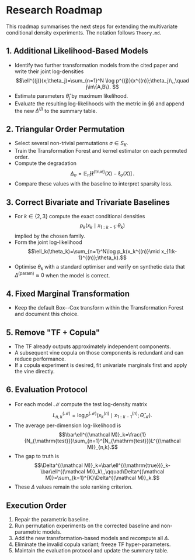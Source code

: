 # Research Roadmap

This roadmap summarises the next steps for extending the multivariate conditional density experiments.  The notation follows `Theory.md`.

## 1. Additional Likelihood-Based Models
- Identify two further transformation models from the cited paper and write their joint log-densities
  $$\ell^{(j)}(x;\theta_j)=\sum_{n=1}^N \log p^{(j)}(x^{(n)};\theta_j)\,,\quad j\in\{A,B\}. $$
- Estimate parameters $\hat\theta_j$ by maximum likelihood.
- Evaluate the resulting log-likelihoods with the metric in §6 and append the new $\Delta^{(j)}$ to the summary table.

## 2. Triangular Order Permutation
- Select several non-trivial permutations $\sigma\in S_K$.
- Train the Transformation Forest and kernel estimator on each permuted order.
- Compute the degradation
  $$\Delta_\sigma=\mathbb E_{\hat\pi}[\ell^{(\mathrm{true})}(X)-\ell_\sigma(X)]\,.$$
- Compare these values with the baseline to interpret sparsity loss.

## 3. Correct Bivariate and Trivariate Baselines
- For $k\in\{2,3\}$ compute the exact conditional densities
  $$p_k(x_k\mid x_{1:k-1};\theta_k)$$
  implied by the chosen family.
- Form the joint log-likelihood
  $$\ell_k(\theta_k)=\sum_{n=1}^N\log p_k(x_k^{(n)}\mid x_{1:k-1}^{(n)};\theta_k).$$
- Optimise $\theta_k$ with a standard optimiser and verify on synthetic data that $\Delta^{(\mathrm{param})}\approx0$ when the model is correct.

## 4. Fixed Marginal Transformation
- Keep the default Box--Cox transform within the Transformation Forest and document this choice.

## 5. Remove "TF + Copula"
- The TF already outputs approximately independent components.
- A subsequent vine copula on those components is redundant and can reduce performance.
- If a copula experiment is desired, fit univariate marginals first and apply the vine directly.

## 6. Evaluation Protocol
- For each model $\mathcal M$ compute the test log-density matrix
  $$L^{(\mathcal M)}_{n,k}=\log p^{(\mathcal M)}(x^{(n)}_k\mid x^{(n)}_{1:k-1};\hat\Theta_{\mathcal M}).$$
- The average per-dimension log-likelihood is
  $$\bar\ell^{(\mathcal M)}_k=\frac{1}{N_{\mathrm{test}}}\sum_{n=1}^{N_{\mathrm{test}}}L^{(\mathcal M)}_{n,k}.$$
- The gap to truth is
  $$\Delta^{(\mathcal M)}_k=\bar\ell^{(\mathrm{true})}_k-\bar\ell^{(\mathcal M)}_k\,,\qquad\Delta^{(\mathcal M)}=\sum_{k=1}^{K}\Delta^{(\mathcal M)}_k.$$
- These $\Delta$ values remain the sole ranking criterion.

## Execution Order
1. Repair the parametric baseline.
2. Run permutation experiments on the corrected baseline and non-parametric models.
3. Add the new transformation-based models and recompute all $\Delta$.
4. Eliminate the invalid copula variant; freeze TF hyper-parameters.
5. Maintain the evaluation protocol and update the summary table.

